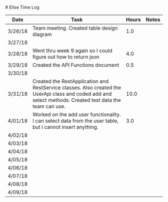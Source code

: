 ﻿﻿﻿﻿﻿﻿﻿﻿﻿﻿# Elise Time Log| Date | Task | Hours | Notes||------|------|-------|------|| 3/26/18| Team meeting. Created table design diagram | 1.0  ||3/27/18|||||3/28/18|Went thru week 9 again so I could figure out how to return json|4.0|||3/29/18|Created the API Functions document|0.5|||3/30/18|||||3/31/18|Created the RestApplication and RestService classes. Also created the UserApi class and coded add and select methods. Created test data the team can use.|10.0|||4/01/18|Worked on the add user functionality. I can select data from the user table, but I cannot insert anything.|3.0|||4/02/18|||||4/03/18|||||4/04/18|||||4/05/18|||||4/06/18|||||4/07/18|||||4/08/18|||||4/09/18||||
